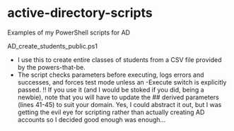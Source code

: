 # active-directory-scripts
Examples of my PowerShell scripts for AD

AD_create_students_public.ps1
- I use this to create entire classes of students from a CSV file provided by the powers-that-be.
- The script checks parameters before executing, logs errors and successes, and forces test mode unless an -Execute switch is explicitly passed.
!! If you use it (and I would be stoked if you did, being a newbie), note that you will have to update the ## derived parameters (lines 41-45) to suit your domain. Yes, I could abstract it out, but I was getting the evil eye for scripting rather than actually creating AD accounts so I decided good enough was enough...
